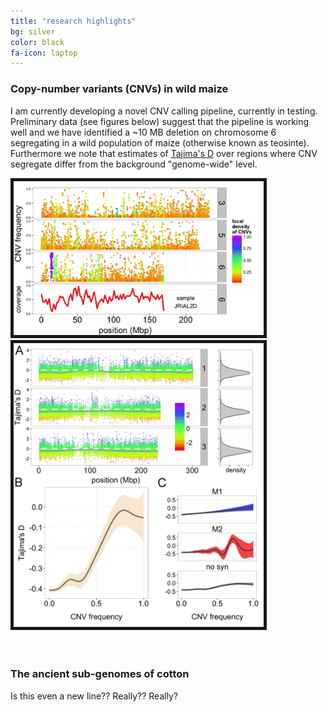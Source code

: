```yaml
---
title: "research highlights"
bg: silver
color: black
fa-icon: laptop
---
```


### Copy-number variants (CNVs) in wild maize


I am currently developing a novel CNV calling pipeline, currently in testing. Preliminary data (see figures below) suggest that the pipeline is working well and we have identified a ~10 MB deletion on chromosome 6 segregating in a wild population of maize (otherwise known as teosinte). 
Furthermore we note that estimates of [Tajima's D](https://en.wikipedia.org/wiki/Tajima's_D) over regions where CNV segregate differ from the background "genome-wide" level.
       
<div style="padding-right: 15px">
    <a href="img/fig_2 copy.jpeg"><img src="img/fig_2 copy.jpeg" alt="deletion" title="deltion" width="400" border="5" onClick="_gaq.push(['_trackEvent', 'IMGs', 'Image', 'Ironman']);"></a>  
    <a href="img/fig_6 copy.jpeg"><img src="img/fig_6 copy.jpeg" alt="TD" title="TD" width="400" border="5" onClick="_gaq.push(['_trackEvent', 'IMGs', 'Image', 'Ironman']);"></a>      
</div>   

<br/> 
<br/>       
         
### The ancient sub-genomes of cotton  

Is this even a new line?? Really?? Really?



<script>
  (function(i,s,o,g,r,a,m){i['GoogleAnalyticsObject']=r;i[r]=i[r]||function(){
  (i[r].q=i[r].q||[]).push(arguments)},i[r].l=1*new Date();a=s.createElement(o),
  m=s.getElementsByTagName(o)[0];a.async=1;a.src=g;m.parentNode.insertBefore(a,m)
  })(window,document,'script','//www.google-analytics.com/analytics.js','ga');

  ga('create', 'UA-64425631-1', 'auto');
  ga('send', 'pageview');

</script>

